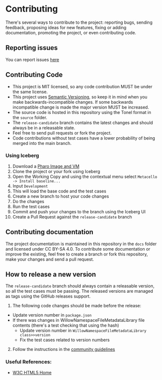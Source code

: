 Contributing
============

There's several ways to contribute to the project: reporting bugs, sending feedback, proposing ideas for new features, fixing or adding documentation, promoting the project, or even contributing code.

## Reporting issues

You can report issues [here](https://github.com/ba-st/Willow/issues/new)

## Contributing Code
- This project is MIT licensed, so any code contribution MUST be under the same license.
- This project uses [Semantic Versioning](http://semver.org/), so keep it in mind when you make backwards-incompatible changes. If some backwards incompatible change is made the major version MUST be increased.
- The source code is hosted in this repository using the Tonel format in the `source` folder.
- The `release-candidate` branch contains the latest changes and should always be in a releasable state.
- Feel free to send pull requests or fork the project.
- Code contributions without test cases have a lower probability of being merged into the main branch.

### Using Iceberg
1. Download a [Pharo Image and VM](https://get.pharo.org/64)
2. Clone the project or your fork using Iceberg
3. Open the Working Copy and using the contextual menu select `Metacello -> Install baseline...`
4. Input `Development`
5. This will load the base code and the test cases
6. Create a new branch to host your code changes
7. Do the changes
8. Run the test cases
9. Commit and push your changes to the branch using the Iceberg UI
10. Create a Pull Request against the `release-candidate` branch

## Contributing documentation

The project documentation is maintained in this repository in the `docs` folder and licensed under CC BY-SA 4.0. To contribute some documentation or improve the existing, feel free to create a branch or fork this repository, make your changes and send a pull request.

## How to release a new version

The `release-candidate` branch should always contain a releasable version, so all the test cases must be passing. The released versions are managed as tags using the GitHub releases support.
1. The following code changes should be made before the release:
 - Update version number in `package.json`
 - If there was changes in WillowNamespaceFileMetadataLibrary file contents (there's a test checking that using the hash)
   - Update version number in `WillowNamespaceFileMetadataLibrary class>>version`
   - Fix the test cases related to version numbers
2. Follow the instructions in the [community guidelines](https://github.com/ba-st/Community/blob/master/docs/CodingStandards.md#releasing-a-new-version)


### Useful References:

- [W3C HTML5 Home](https://www.w3.org/TR/html5/)

